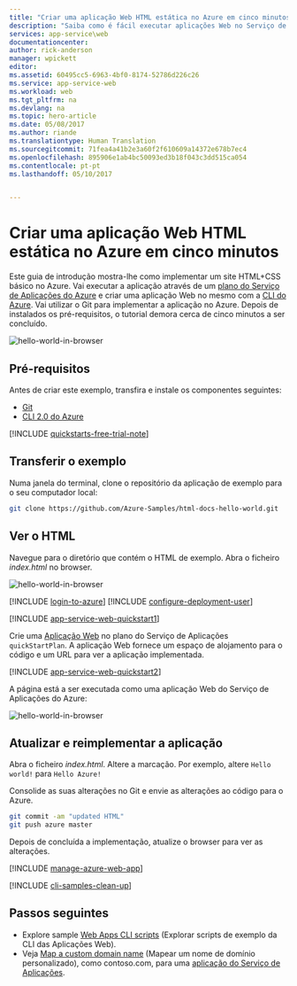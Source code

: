 ```yaml
---
title: "Criar uma aplicação Web HTML estática no Azure em cinco minutos | Microsoft Docs"
description: "Saiba como é fácil executar aplicações Web no Serviço de Aplicações ao implementar uma aplicação de exemplo."
services: app-service\web
documentationcenter: 
author: rick-anderson
manager: wpickett
editor: 
ms.assetid: 60495cc5-6963-4bf0-8174-52786d226c26
ms.service: app-service-web
ms.workload: web
ms.tgt_pltfrm: na
ms.devlang: na
ms.topic: hero-article
ms.date: 05/08/2017
ms.author: riande
ms.translationtype: Human Translation
ms.sourcegitcommit: 71fea4a41b2e3a60f2f610609a14372e678b7ec4
ms.openlocfilehash: 895906e1ab4bc50093ed3b18f043c3dd515ca054
ms.contentlocale: pt-pt
ms.lasthandoff: 05/10/2017


---
```

# <a name="create-a-static-html-web-app-in-azure-in-five-minutes"></a>Criar uma aplicação Web HTML estática no Azure em cinco minutos

Este guia de introdução mostra-lhe como implementar um site HTML+CSS básico no Azure. Vai executar a aplicação através de um [plano do Serviço de Aplicações do Azure](https://docs.microsoft.com/azure/app-service/azure-web-sites-web-hosting-plans-in-depth-overview) e criar uma aplicação Web no mesmo com a [CLI do Azure](https://docs.microsoft.com/en-us/cli/azure/get-started-with-azure-cli). Vai utilizar o Git para implementar a aplicação no Azure. Depois de instalados os pré-requisitos, o tutorial demora cerca de cinco minutos a ser concluído.

![hello-world-in-browser](media/app-service-web-get-started-html/hello-world-in-browser-az.png)

## <a name="prerequisites"></a>Pré-requisitos

Antes de criar este exemplo, transfira e instale os componentes seguintes:

- [Git](https://git-scm.com/)
- [CLI 2.0 do Azure](https://docs.microsoft.com/cli/azure/install-azure-cli)

[!INCLUDE [quickstarts-free-trial-note](../../includes/quickstarts-free-trial-note.md)]

## <a name="download-the-sample"></a>Transferir o exemplo

Numa janela do terminal, clone o repositório da aplicação de exemplo para o seu computador local:

```bash
git clone https://github.com/Azure-Samples/html-docs-hello-world.git
```

## <a name="view-the-html"></a>Ver o HTML

Navegue para o diretório que contém o HTML de exemplo. Abra o ficheiro *index.html* no browser.

![hello-world-in-browser](media/app-service-web-get-started-html/hello-world-in-browser.png)

[!INCLUDE [login-to-azure](../../includes/login-to-azure.md)] 
[!INCLUDE [configure-deployment-user](../../includes/configure-deployment-user.md)] 

[!INCLUDE [app-service-web-quickstart1](../../includes/app-service-web-quickstart1.md)] 

Crie uma [Aplicação Web](app-service-web-overview.md) no plano do Serviço de Aplicações `quickStartPlan`. A aplicação Web fornece um espaço de alojamento para o código e um URL para ver a aplicação implementada.

[!INCLUDE [app-service-web-quickstart2](../../includes/app-service-web-quickstart2.md)] 

A página está a ser executada como uma aplicação Web do Serviço de Aplicações do Azure:

![hello-world-in-browser](media/app-service-web-get-started-html/hello-world-in-browser-az.png)

## <a name="update-and-redeploy-the-app"></a>Atualizar e reimplementar a aplicação

Abra o ficheiro *index.html*. Altere a marcação. Por exemplo, altere `Hello world!` para `Hello Azure!`

Consolide as suas alterações no Git e envie as alterações ao código para o Azure.

```bash
git commit -am "updated HTML"
git push azure master
```

Depois de concluída a implementação, atualize o browser para ver as alterações.

[!INCLUDE [manage-azure-web-app](../../includes/manage-azure-web-app.md)]


[!INCLUDE [cli-samples-clean-up](../../includes/cli-samples-clean-up.md)]

## <a name="next-steps"></a>Passos seguintes

- Explore sample [Web Apps CLI scripts](app-service-cli-samples.md) (Explorar scripts de exemplo da CLI das Aplicações Web).
- Veja [Map a custom domain name](app-service-web-tutorial-custom-domain.md) (Mapear um nome de domínio personalizado), como contoso.com, para uma [aplicação do Serviço de Aplicações](app-service-web-tutorial-custom-domain.md).
